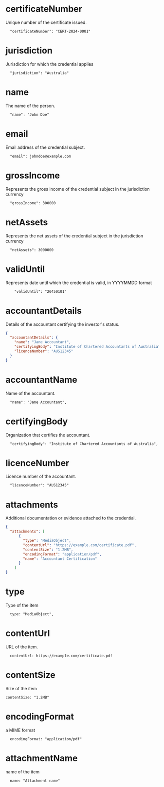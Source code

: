 # certificateNumber

Unique number of the certificate issued.

```
  "certificateNumber": "CERT-2024-0001"
```

# jurisdiction

Jurisdiction for which the credential applies

```
  "jurisdiction": "Australia"
```

# name

The name of the person.

```
  "name": "John Doe"
```

# email

Email address of the credential subject.

```
  "email": johndoe@example.com
```

# grossIncome

Represents the gross income of the credential subject in the jurisdiction currency

```
  "grossIncome": 300000
```

# netAssets

Represents the net assets of the credential subject in the jurisdiction currency

```
  "netAssets": 3000000
```

# validUntil

Represents date until which the credential is valid, in YYYYMMDD format

```
    "validUntil": "20450101"
```

# accountantDetails

Details of the accountant certifying the investor's status.

```json
{
  "accountantDetails": {
    "name": "Jane Accountant",
    "certifyingBody": "Institute of Chartered Accountants of Australia",
    "licenceNumber": "AUS12345"
  }
}
```

# accountantName

Name of the accountant.

```
  "name": "Jane Accountant",
```

# certifyingBody

Organization that certifies the accountant.

```
  "certifyingBody": "Institute of Chartered Accountants of Australia",
```

# licenceNumber

Licence number of the accountant.

```
  "licenceNumber": "AUS12345"
```

# attachments

Additional documentation or evidence attached to the credential.

```json
{
  "attachments": [
      {
        "type": "MediaObject",
        "contentUrl": "https://example.com/certificate.pdf",
        "contentSize": "1.2MB",
        "encodingFormat": "application/pdf",
        "name": "Accountant Certification"
      }
    ]
}
```

# type

Type of the item

```
  type: "MediaObject",
```

# contentUrl

URL of the item.

```
  contentUrl: https://example.com/certificate.pdf
```

# contentSize

Size of the item

```
contentSize: "1.2MB"
```

# encodingFormat

a MIME format

```
  encodingFormat: "application/pdf"
```

# attachmentName

name of the item

```
  name: "Attachment name"
```
